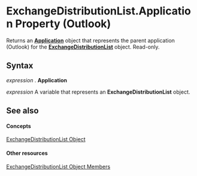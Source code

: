 
# ExchangeDistributionList.Application Property (Outlook)

Returns an  **[Application](797003e7-ecd1-eccb-eaaf-32d6ddde8348.md)** object that represents the parent application (Outlook) for the **[ExchangeDistributionList](2830dfba-6c0a-a81f-6b98-92ac2aafb59d.md)** object. Read-only.


## Syntax

 _expression_ . **Application**

 _expression_ A variable that represents an **ExchangeDistributionList** object.


## See also


#### Concepts


[ExchangeDistributionList Object](2830dfba-6c0a-a81f-6b98-92ac2aafb59d.md)
#### Other resources


[ExchangeDistributionList Object Members](89105487-3e5b-ee8b-02e0-33ad42bd2fbe.md)
